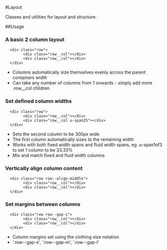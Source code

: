 #Layout

Classes and utilities for layout and structure.

##Usage

### A basic 2 column layout

      <div class="row">
            <div class="row__col"></div>
            <div class="row__col"></div>
      </div>

* Columns automatically size themselves evenly across the parent containers width
* Can take any number of columns from 1 onwards - simply add more .row__col children

### Set defined column widths

      <div class="row">
            <div class="row__col"></div>
            <div class="row__col u-span25"></div>
      </div>
      
* Sets the second column to be 300px wide
* The first column automatically sizes to the remaining width
* Works with both fixed width spans and fluid width spans, eg .u-span1of3 to set 1 column to be 33.33%
* Mix and match fixed and fluid width columns

### Vertically align column content

      <div class="row row--align-middle">
            <div class="row__col"></div>
            <div class="row__col"></div>
      </div>
      
### Set margins between columns

      <div class="row row--gap-s">
            <div class="row__col"></div>
            <div class="row__col"></div>
      </div>
      
* Column margins set using the clothing size notation
* '.row--gap-s', '.row--gap-m', '.row--gap-l'
